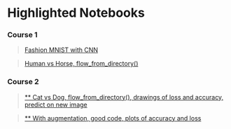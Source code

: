 # Highlighted Notebooks

### Course 1
> [Fashion MNIST with CNN](Course_1_Part_6_Lesson_2_Notebook.ipynb)

> [Human vs Horse, flow_from_directory()](Course_1_Part_8_Lesson_2_Notebook.ipynb)

### Course 2
> [** Cat vs Dog, flow_from_directory(), drawings of loss and accuracy, predict on new image](Course_2_Part_2_Lesson_2_Notebook.ipynb)

> [** With augmentation, good code, plots of accuracy and loss](Course_2_Part_4_Lesson_2_Notebook_(Cats_v_Dogs_Augmentation).ipynb)